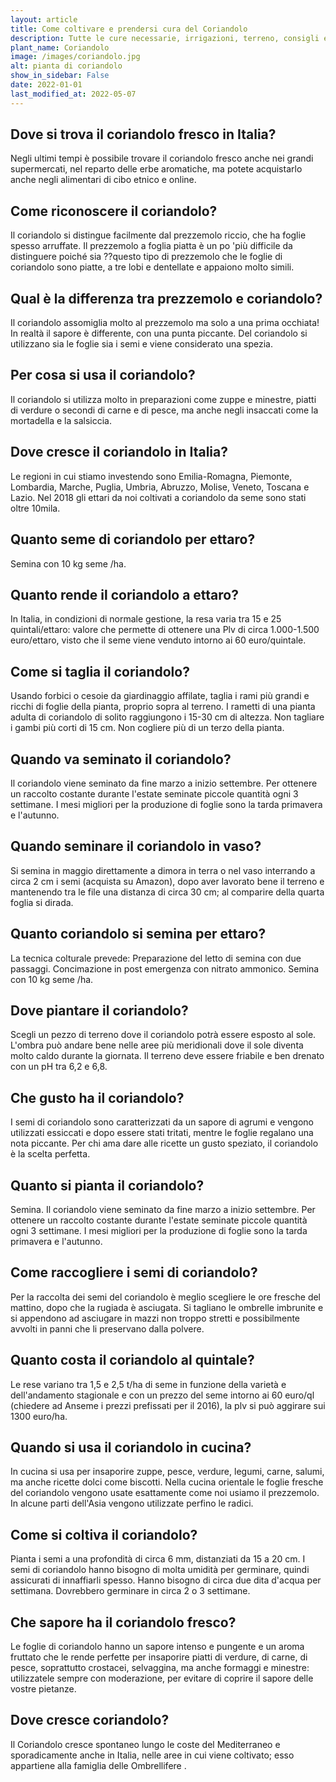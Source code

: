 ```yaml
---
layout: article
title: Come coltivare e prendersi cura del Coriandolo
description: Tutte le cure necessarie, irrigazioni, terreno, consigli e molto altro sulla coltivazione del Coriandolo
plant_name: Coriandolo
image: /images/coriandolo.jpg
alt: pianta di coriandolo
show_in_sidebar: False
date: 2022-01-01
last_modified_at: 2022-05-07
---
```


## Dove si trova il coriandolo fresco in Italia?

Negli ultimi tempi è possibile trovare il coriandolo fresco anche nei grandi supermercati, nel reparto delle erbe aromatiche, ma potete acquistarlo anche negli alimentari di cibo etnico e online.

## Come riconoscere il coriandolo?

Il coriandolo si distingue facilmente dal prezzemolo riccio, che ha foglie spesso arruffate. Il prezzemolo a foglia piatta è un po 'più difficile da distinguere poiché sia ??questo tipo di prezzemolo che le foglie di coriandolo sono piatte, a tre lobi e dentellate e appaiono molto simili.

## Qual è la differenza tra prezzemolo e coriandolo?

Il coriandolo assomiglia molto al prezzemolo ma solo a una prima occhiata! In realtà il sapore è differente, con una punta piccante. Del coriandolo si utilizzano sia le foglie sia i semi e viene considerato una spezia.

## Per cosa si usa il coriandolo?

Il coriandolo si utilizza molto in preparazioni come zuppe e minestre, piatti di verdure o secondi di carne e di pesce, ma anche negli insaccati come la mortadella e la salsiccia.

## Dove cresce il coriandolo in Italia?

Le regioni in cui stiamo investendo sono Emilia-Romagna, Piemonte, Lombardia, Marche, Puglia, Umbria, Abruzzo, Molise, Veneto, Toscana e Lazio. Nel 2018 gli ettari da noi coltivati a coriandolo da seme sono stati oltre 10mila.

## Quanto seme di coriandolo per ettaro?

Semina con 10 kg seme /ha.

## Quanto rende il coriandolo a ettaro?

In Italia, in condizioni di normale gestione, la resa varia tra 15 e 25 quintali/ettaro: valore che permette di ottenere una Plv di circa 1.000-1.500 euro/ettaro, visto che il seme viene venduto intorno ai 60 euro/quintale.

## Come si taglia il coriandolo?

Usando forbici o cesoie da giardinaggio affilate, taglia i rami più grandi e ricchi di foglie della pianta, proprio sopra al terreno. I rametti di una pianta adulta di coriandolo di solito raggiungono i 15-30 cm di altezza. Non tagliare i gambi più corti di 15 cm. Non cogliere più di un terzo della pianta.

## Quando va seminato il coriandolo?

Il coriandolo viene seminato da fine marzo a inizio settembre. Per ottenere un raccolto costante durante l'estate seminate piccole quantità ogni 3 settimane. I mesi migliori per la produzione di foglie sono la tarda primavera e l'autunno.

## Quando seminare il coriandolo in vaso?

Si semina in maggio direttamente a dimora in terra o nel vaso interrando a circa 2 cm i semi (acquista su Amazon), dopo aver lavorato bene il terreno e mantenendo tra le file una distanza di circa 30 cm; al comparire della quarta foglia si dirada.

## Quanto coriandolo si semina per ettaro?

La tecnica colturale prevede: Preparazione del letto di semina con due passaggi. Concimazione in post emergenza con nitrato ammonico. Semina con 10 kg seme /ha.

## Dove piantare il coriandolo?

Scegli un pezzo di terreno dove il coriandolo potrà essere esposto al sole. L'ombra può andare bene nelle aree più meridionali dove il sole diventa molto caldo durante la giornata. Il terreno deve essere friabile e ben drenato con un pH tra 6,2 e 6,8.

## Che gusto ha il coriandolo?

I semi di coriandolo sono caratterizzati da un sapore di agrumi e vengono utilizzati essiccati e dopo essere stati tritati, mentre le foglie regalano una nota piccante. Per chi ama dare alle ricette un gusto speziato, il coriandolo è la scelta perfetta.

## Quanto si pianta il coriandolo?

Semina. Il coriandolo viene seminato da fine marzo a inizio settembre. Per ottenere un raccolto costante durante l'estate seminate piccole quantità ogni 3 settimane. I mesi migliori per la produzione di foglie sono la tarda primavera e l'autunno.

## Come raccogliere i semi di coriandolo?

Per la raccolta dei semi del coriandolo è meglio scegliere le ore fresche del mattino, dopo che la rugiada è asciugata. Si tagliano le ombrelle imbrunite e si appendono ad asciugare in mazzi non troppo stretti e possibilmente avvolti in panni che li preservano dalla polvere.

## Quanto costa il coriandolo al quintale?

Le rese variano tra 1,5 e 2,5 t/ha di seme in funzione della varietà e dell'andamento stagionale e con un prezzo del seme intorno ai 60 euro/ql (chiedere ad Anseme i prezzi prefissati per il 2016), la plv si può aggirare sui 1300 euro/ha.

## Quando si usa il coriandolo in cucina?

In cucina si usa per insaporire zuppe, pesce, verdure, legumi, carne, salumi, ma anche ricette dolci come biscotti. Nella cucina orientale le foglie fresche del coriandolo vengono usate esattamente come noi usiamo il prezzemolo. In alcune parti dell'Asia vengono utilizzate perfino le radici.

## Come si coltiva il coriandolo?

Pianta i semi a una profondità di circa 6 mm, distanziati da 15 a 20 cm. I semi di coriandolo hanno bisogno di molta umidità per germinare, quindi assicurati di innaffiarli spesso. Hanno bisogno di circa due dita d'acqua per settimana. Dovrebbero germinare in circa 2 o 3 settimane.

## Che sapore ha il coriandolo fresco?

Le foglie di coriandolo hanno un sapore intenso e pungente e un aroma fruttato che le rende perfette per insaporire piatti di verdure, di carne, di pesce, soprattutto crostacei, selvaggina, ma anche formaggi e minestre: utilizzatele sempre con moderazione, per evitare di coprire il sapore delle vostre pietanze.

## Dove cresce coriandolo?

Il Coriandolo cresce spontaneo lungo le coste del Mediterraneo e sporadicamente anche in Italia, nelle aree in cui viene coltivato; esso appartiene alla famiglia delle Ombrellifere .

